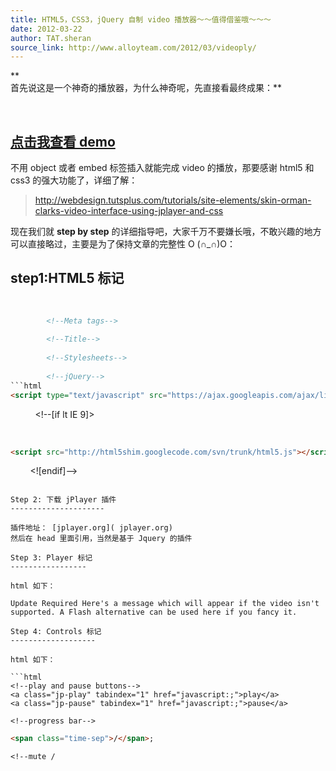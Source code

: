 ```yaml
---
title: HTML5，CSS3，jQuery 自制 video 播放器～～值得借鉴哦～～～
date: 2012-03-22
author: TAT.sheran
source_link: http://www.alloyteam.com/2012/03/videoply/
---
```


<!-- {% raw %} - for jekyll -->

**  
首先说这是一个神奇的播放器，为什么神奇呢，先直接看最终成果：**  

[  
](http://www.alloyteam.com/wp-content/uploads/2012/03/palydemo/index.html)

## [点击我查看 demo](http://www.alloyteam.com/wp-content/uploads/2012/03/palydemo/index.html)

不用 object 或者 embed 标签插入就能完成 video 的播放，那要感谢 html5 和 css3 的强大功能了，详细了解：

> <http://webdesign.tutsplus.com/tutorials/site-elements/skin-orman-clarks-video-interface-using-jplayer-and-css>

现在我们就 **step by step** 的详细指导吧，大家千万不要嫌长哦，不敢兴趣的地方可以直接略过，主要是为了保持文章的完整性 O (∩\_∩)O：

## step1:HTML5 标记

````html
 
 
        <!--Meta tags-->
 
        <!--Title-->
 
        <!--Stylesheets-->
 
        <!--jQuery-->
```html
<script type="text/javascript" src="https://ajax.googleapis.com/ajax/libs/jquery/1.7.1/jquery.min.js"></script>
````

 
        &lt;!--[if lt IE 9]>

            

```html
<script src="http://html5shim.googlecode.com/svn/trunk/html5.js"></script>
```

        &lt;![endif]-->

````

Step 2: 下载 jPlayer 插件
---------------------

插件地址： [jplayer.org]( jplayer.org)  
然后在 head 里面引用，当然是基于 Jquery 的插件

Step 3: Player 标记
-----------------

html 如下：

Update Required Here's a message which will appear if the video isn't supported. A Flash alternative can be used here if you fancy it.

Step 4: Controls 标记
-------------------

html 如下：

```html
<!--play and pause buttons-->
<a class="jp-play" tabindex="1" href="javascript:;">play</a>
<a class="jp-pause" tabindex="1" href="javascript:;">pause</a>
 
<!--progress bar-->
````

```html
<span class="time-sep">/</span>;
```

    <!--mute / 


<!-- {% endraw %} - for jekyll -->